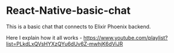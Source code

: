 # React-Native-basic-chat
This is a basic chat that connects to Elixir Phoenix backend. 

Here I explain how it all works - https://www.youtube.com/playlist?list=PLkdLxQVsHYXzQYu6dUv6Z-mwhjK6dViJR
